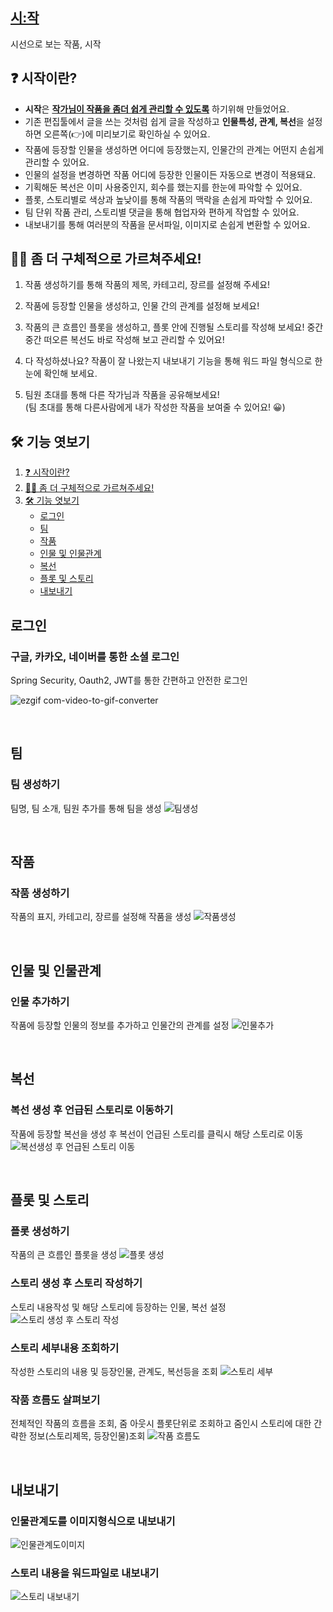 ## [시:작](https://i10b310.p.ssafy.io/app)
시선으로 보는 작품, 시작

## ❓ 시작이란?   
- **시작**은 **<u>작가님이 작품을 좀더 쉽게 관리할 수 있도록</u>**  하기위해 만들었어요.   
- 기존 편집툴에서 글을 쓰는 것처럼 쉽게 글을 작성하고 **인물특성, 관계, 복선**을 설정하면 오른쪽(👉)에 미리보기로 확인하실 수 있어요.
- 작품에 등장할 인물을 생성하면 어디에 등장했는지, 인물간의 관계는 어떤지 손쉽게 관리할 수 있어요.
- 인물의 설정을 변경하면 작품 어디에 등장한 인물이든 자동으로 변경이 적용돼요.
- 기획해둔 복선은 이미 사용중인지, 회수를 했는지를 한눈에 파악할 수 있어요. 
- 플롯, 스토리별로 색상과 높낮이를 통해 작품의 맥락을 손쉽게 파악할 수 있어요.
- 팀 단위 작품 관리, 스토리별 댓글을 통해 협업자와 편하게 작업할 수 있어요.
- 내보내기를 통해 여러분의 작품을 문서파일, 이미지로 손쉽게 변환할 수 있어요.

## 🙋‍♀️ 좀 더 구체적으로 가르쳐주세요!
1. 작품 생성하기를 통해 작품의 제목, 카테고리, 장르를 설정해 주세요!

2. 작품에 등장할 인물을 생성하고, 인물 간의 관계를 설정해 보세요!

3. 작품의 큰 흐름인 플롯을 생성하고, 플롯 안에 진행될 스토리를 작성해 보세요! 중간중간 떠오른 복선도 바로 작성해 보고 관리할 수 있어요!

4. 다 작성하셨나요? 작품이 잘 나왔는지 내보내기 기능을 통해 워드 파일 형식으로 한눈에 확인해 보세요.

5. 팀원 초대를 통해 다른 작가님과 작품을 공유해보세요!   
(팀 초대를 통해 다른사람에게 내가 작성한 작품을 보여줄 수 있어요! 😀)

## 🛠 기능 엿보기   

1. [❓ 시작이란?](#-시작이란)
2. [🙋‍♀️ 좀 더 구체적으로 가르쳐주세요!](#-좀-더-구체적으로-가르쳐주세요)
3. [🛠 기능 엿보기](#-기능-엿보기)
    - [로그인](#로그인)   
    - [팀](#팀)   
    - [작품](#작품)
    - [인물 및 인물관계](#인물-및-인물관계)   
    - [복선](#복선)   
    - [플롯 및 스토리](#플롯-및-스토리)
    - [내보내기](#내보내기) 
   
## 로그인
### 구글, 카카오, 네이버를 통한 소셜 로그인
Spring Security, Oauth2, JWT를 통한 간편하고 안전한 로그인

![ezgif com-video-to-gif-converter](https://github.com/kanggeonnim/PerspectiView/assets/104503792/02bf8a2f-b652-4d2f-a098-489aefc9ddfa)  

<br>   

## 팀
### 팀 생성하기
팀명, 팀 소개, 팀원 추가를 통해 팀을 생성
![팀생성](https://github.com/kanggeonnim/PerspectiView/assets/104503792/cc9b126c-9aae-4b16-9fde-2fd75044558f)

<br>   
   
## 작품
### 작품 생성하기
작품의 표지, 카테고리, 장르를 설정해 작품을 생성
![작품생성](https://github.com/kanggeonnim/PerspectiView/assets/104503792/7497c2fb-9cb6-4e09-839d-72581a20fa7f)

<br>   
   
## 인물 및 인물관계
### 인물 추가하기
작품에 등장할 인물의 정보를 추가하고 인물간의 관계를 설정
![인물추가](https://github.com/kanggeonnim/PerspectiView/assets/104503792/e7238631-402f-45ab-a199-ee49d8a8567a)

<br>   
   
## 복선
### 복선 생성 후 언급된 스토리로 이동하기
작품에 등장할 복선을 생성 후 복선이 언급된 스토리를 클릭시 해당 스토리로 이동
![복선생성 후 언급된 스토리 이동](https://github.com/kanggeonnim/PerspectiView/assets/104503792/6c5dfc09-cf2d-4d2d-a890-68cac58e3654)

<br>   
   
## 플롯 및 스토리
### 플롯 생성하기
작품의 큰 흐름인 플롯을 생성
![플롯 생성](https://github.com/kanggeonnim/PerspectiView/assets/104503792/b82b163e-3b84-4342-a337-3b8824f0d6a6)
### 스토리 생성 후 스토리 작성하기
스토리 내용작성 및 해당 스토리에 등장하는 인물, 복선 설정
![스토리 생성 후 스토리 작성](https://github.com/kanggeonnim/PerspectiView/assets/104503792/26d3d554-1e1f-4fcd-98b6-2e154e06bf54)
### 스토리 세부내용 조회하기
작성한 스토리의 내용 및 등장인물, 관계도, 복선등을 조회 
![스토리 세부](https://github.com/kanggeonnim/PerspectiView/assets/104503792/6fa69176-f478-4bfd-bdc5-f04d68fb3e7d)
### 작품 흐름도 살펴보기
전체적인 작품의 흐름을 조회, 줌 아웃시 플롯단위로 조회하고 줌인시 스토리에 대한 간략한 정보(스토리제목, 등장인물)조회
![작품 흐름도](https://github.com/kanggeonnim/PerspectiView/assets/104503792/5de36177-7761-4c85-8608-184b4b65b1e4)

<br>   
   
## 내보내기
### 인물관계도를 이미지형식으로 내보내기
![인물관계도이미지](https://github.com/kanggeonnim/PerspectiView/assets/104503792/3d0eb1a7-2d58-43f3-a0a0-2de629649294)
### 스토리 내용을 워드파일로 내보내기
![스토리 내보내기](https://github.com/kanggeonnim/PerspectiView/assets/104503792/6ffff77c-507a-401e-be9e-79911824c4f8)

<br>   

